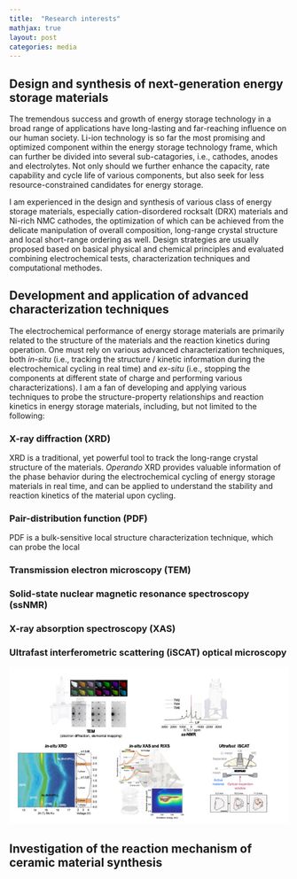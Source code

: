 ```yaml
---
title:  "Research interests"
mathjax: true
layout: post
categories: media
---
```




## Design and synthesis of next-generation energy storage materials

The tremendous success and growth of energy storage technology in a broad range of applications have long-lasting and far-reaching influence on our human society. Li-ion technology is so far the most promising and optimized component within the energy storage technology frame, which can further be divided into several sub-catagories, i.e., cathodes, anodes and electrolytes. Not only should we further enhance the capacity, rate capability and cycle life of various components, but also seek for less resource-constrained candidates for energy storage.

I am experienced in the design and synthesis of various class of energy storage materials, especially cation-disordered rocksalt (DRX) materials and Ni-rich NMC cathodes, the optimization of which can be achieved from the delicate manipulation of overall composition, long-range crystal structure and local short-range ordering as well. Design strategies are usually proposed based on basical physical and chemical principles and evaluated combining electrochemical tests, characterization techniques and computational methodes.




## Development and application of advanced characterization techniques

The electrochemical performance of energy storage materials are primarily related to the structure of the materials and the reaction kinetics during operation. One must rely on various advanced characterization techniques, both *in-situ* (i.e., tracking the structure / kinetic information during the electrochemical cycling in real time) and *ex-situ* (i.e., stopping the components at different state of charge and performing various characterizations). I am a fan of developing and applying various techniques to probe the structure-property relationships and reaction kinetics in energy storage materials, including, but not limited to the following:

### X-ray diffraction (XRD)

XRD is a traditional, yet powerful tool to track the long-range crystal structure of the materials. *Operando* XRD provides valuable information of the phase behavior during the electrochemical cycling of energy storage materials in real time, and can be applied to understand the stability and reaction kinetics of the material upon cycling. 

### Pair-distribution function (PDF)

PDF is a bulk-sensitive local structure characterization technique, which can probe the local 


### Transmission electron microscopy (TEM)

### Solid-state nuclear magnetic resonance spectroscopy (ssNMR)

### X-ray absorption spectroscopy (XAS)

### Ultrafast interferometric scattering (iSCAT) optical microscopy

![Characterization](/characterization.jpg)


## Investigation of the reaction mechanism of ceramic material synthesis

